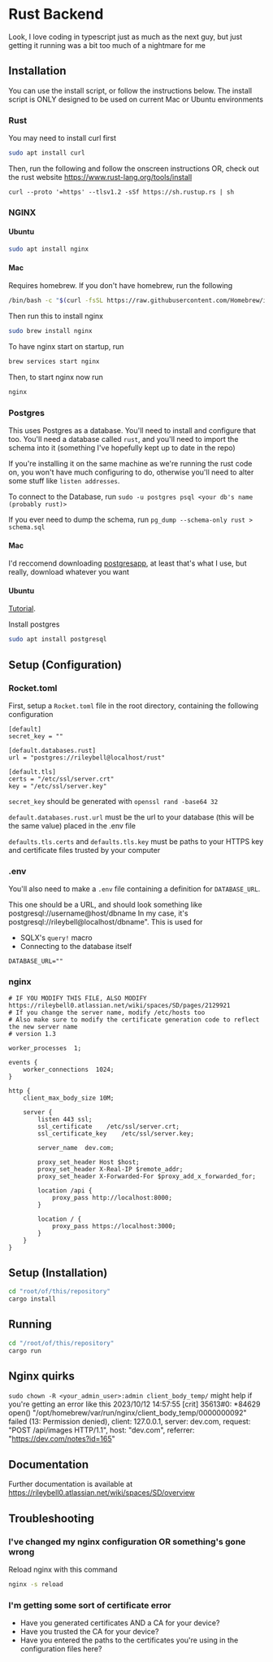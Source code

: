 # Rust Backend

Look, I love coding in typescript just as much as the next guy, but just getting it running was a bit too much of a nightmare for me

## Installation

You can use the install script, or follow the instructions below. The install script is ONLY designed to be used on current Mac or Ubuntu environments

### Rust
You may need to install curl first
```bash
sudo apt install curl
```

Then, run the following and follow the onscreen instructions OR, check out the rust website
https://www.rust-lang.org/tools/install
```
curl --proto '=https' --tlsv1.2 -sSf https://sh.rustup.rs | sh
```

### NGINX

#### Ubuntu

```bash
sudo apt install nginx
```
#### Mac
Requires homebrew. If you don't have homebrew, run the following
```bash
/bin/bash -c "$(curl -fsSL https://raw.githubusercontent.com/Homebrew/install/HEAD/install.sh)"
```
Then run this to install nginx
```bash
sudo brew install nginx
```
To have nginx start on startup, run
```bash
brew services start nginx
```
Then, to start nginx now run
```bash
nginx
```

### Postgres
This uses Postgres as a database. You'll need to install and configure that too. You'll need a database called `rust`, and you'll need to import the schema into it (something I've hopefully kept up to date in the repo)

If you're installing it on the same machine as we're running the rust code on, you won't have much configuring to do, otherwise you'll need to alter some stuff like `listen addresses`.

To connect to the Database, run `sudo -u postgres psql <your db's name (probably rust)>`

If you ever need to dump the schema, run `pg_dump --schema-only rust > schema.sql`

#### Mac
I'd reccomend downloading [postgresapp](https://postgresapp.com/), at least that's what I use, but really, download whatever you want

#### Ubuntu
[Tutorial](https://ubuntu.com/server/docs/databases-postgresql).

Install postgres
```bash
sudo apt install postgresql
```

## Setup (Configuration)

### Rocket.toml
First, setup a `Rocket.toml` file in the root directory, containing the following configuration
```
[default]
secret_key = ""

[default.databases.rust]
url = "postgres://rileybell@localhost/rust"

[default.tls]
certs = "/etc/ssl/server.crt"
key = "/etc/ssl/server.key"
```

`secret_key` should be generated with `openssl rand -base64 32`

`default.databases.rust.url` must be the url to your database (this will be the same value) placed in the .env file

`defaults.tls.certs` and `defaults.tls.key` must be paths to your HTTPS key and certificate files trusted by your computer

### .env
You'll also need to make a `.env` file containing a definition for `DATABASE_URL`. 

This one should be a URL, and should look something like postgresql://username@host/dbname
In my case, it's postgresql://rileybell@localhost/dbname". This is used for
- SQLX's `query!` macro
- Connecting to the database itself

```
DATABASE_URL=""
```

### nginx

```nginx
# IF YOU MODIFY THIS FILE, ALSO MODIFY https://rileybell0.atlassian.net/wiki/spaces/SD/pages/2129921
# If you change the server name, modify /etc/hosts too
# Also make sure to modify the certificate generation code to reflect the new server name
# version 1.3

worker_processes  1;

events {
    worker_connections  1024;
}

http {
    client_max_body_size 10M;

    server {
        listen 443 ssl;
        ssl_certificate    /etc/ssl/server.crt;
        ssl_certificate_key    /etc/ssl/server.key;

        server_name  dev.com;

        proxy_set_header Host $host;
        proxy_set_header X-Real-IP $remote_addr;
        proxy_set_header X-Forwarded-For $proxy_add_x_forwarded_for;

        location /api {
            proxy_pass http://localhost:8000;
        }

        location / {
            proxy_pass https://localhost:3000;
        }
    }
}
```

## Setup (Installation)

```bash
cd "root/of/this/repository"
cargo install
```

## Running

```bash
cd "/root/of/this/repository"
cargo run
```

## Nginx quirks

`sudo chown -R <your_admin_user>:admin client_body_temp/` might help if you're getting an error like this
2023/10/12 14:57:55 [crit] 35613#0: *84629 open() "/opt/homebrew/var/run/nginx/client_body_temp/0000000092" failed (13: Permission denied), client: 127.0.0.1, server: dev.com, request: "POST /api/images HTTP/1.1", host: "dev.com", referrer: "https://dev.com/notes?id=165"

## Documentation
Further documentation is available at
https://rileybell0.atlassian.net/wiki/spaces/SD/overview

## Troubleshooting

###  I've changed my nginx configuration OR something's gone wrong
Reload nginx with this command
```bash
nginx -s reload
```

### I'm getting some sort of certificate error
- Have you generated certificates AND a CA for your device?
- Have you trusted the CA for your device?
- Have you entered the paths to the certificates you're using in the configuration files here?